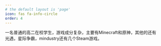 ```yaml
---
# the default layout is 'page'
icon: fas fa-info-circle
order: 4
---
```


一名普通的高二在校学生，游戏成分复杂，主要有Minecraft和原神，其他的还有光遇，星际争霸，mindustry还有几个Steam游戏。
